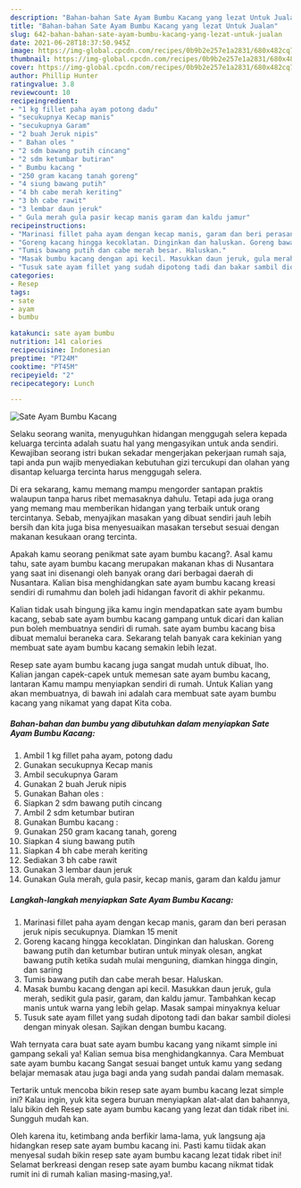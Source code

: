 ```yaml
---
description: "Bahan-bahan Sate Ayam Bumbu Kacang yang lezat Untuk Jualan"
title: "Bahan-bahan Sate Ayam Bumbu Kacang yang lezat Untuk Jualan"
slug: 642-bahan-bahan-sate-ayam-bumbu-kacang-yang-lezat-untuk-jualan
date: 2021-06-28T18:37:50.945Z
image: https://img-global.cpcdn.com/recipes/0b9b2e257e1a2831/680x482cq70/sate-ayam-bumbu-kacang-foto-resep-utama.jpg
thumbnail: https://img-global.cpcdn.com/recipes/0b9b2e257e1a2831/680x482cq70/sate-ayam-bumbu-kacang-foto-resep-utama.jpg
cover: https://img-global.cpcdn.com/recipes/0b9b2e257e1a2831/680x482cq70/sate-ayam-bumbu-kacang-foto-resep-utama.jpg
author: Phillip Hunter
ratingvalue: 3.8
reviewcount: 10
recipeingredient:
- "1 kg fillet paha ayam potong dadu"
- "secukupnya Kecap manis"
- "secukupnya Garam"
- "2 buah Jeruk nipis"
- " Bahan oles "
- "2 sdm bawang putih cincang"
- "2 sdm ketumbar butiran"
- " Bumbu kacang "
- "250 gram kacang tanah goreng"
- "4 siung bawang putih"
- "4 bh cabe merah keriting"
- "3 bh cabe rawit"
- "3 lembar daun jeruk"
- " Gula merah gula pasir kecap manis garam dan kaldu jamur"
recipeinstructions:
- "Marinasi fillet paha ayam dengan kecap manis, garam dan beri perasan jeruk nipis secukupnya. Diamkan 15 menit"
- "Goreng kacang hingga kecoklatan. Dinginkan dan haluskan. Goreng bawang putih dan ketumbar butiran untuk minyak olesan, angkat bawang putih ketika sudah mulai menguning, diamkan hingga dingin, dan saring"
- "Tumis bawang putih dan cabe merah besar. Haluskan."
- "Masak bumbu kacang dengan api kecil. Masukkan daun jeruk, gula merah, sedikit gula pasir, garam, dan kaldu jamur. Tambahkan kecap manis untuk warna yang lebih gelap. Masak sampai minyaknya keluar"
- "Tusuk sate ayam fillet yang sudah dipotong tadi dan bakar sambil diolesi dengan minyak olesan. Sajikan dengan bumbu kacang."
categories:
- Resep
tags:
- sate
- ayam
- bumbu

katakunci: sate ayam bumbu 
nutrition: 141 calories
recipecuisine: Indonesian
preptime: "PT24M"
cooktime: "PT45M"
recipeyield: "2"
recipecategory: Lunch

---
```



![Sate Ayam Bumbu Kacang](https://img-global.cpcdn.com/recipes/0b9b2e257e1a2831/680x482cq70/sate-ayam-bumbu-kacang-foto-resep-utama.jpg)

Selaku seorang wanita, menyuguhkan hidangan menggugah selera kepada keluarga tercinta adalah suatu hal yang mengasyikan untuk anda sendiri. Kewajiban seorang istri bukan sekadar mengerjakan pekerjaan rumah saja, tapi anda pun wajib menyediakan kebutuhan gizi tercukupi dan olahan yang disantap keluarga tercinta harus menggugah selera.

Di era  sekarang, kamu memang mampu mengorder santapan praktis walaupun tanpa harus ribet memasaknya dahulu. Tetapi ada juga orang yang memang mau memberikan hidangan yang terbaik untuk orang tercintanya. Sebab, menyajikan masakan yang dibuat sendiri jauh lebih bersih dan kita juga bisa menyesuaikan masakan tersebut sesuai dengan makanan kesukaan orang tercinta. 



Apakah kamu seorang penikmat sate ayam bumbu kacang?. Asal kamu tahu, sate ayam bumbu kacang merupakan makanan khas di Nusantara yang saat ini disenangi oleh banyak orang dari berbagai daerah di Nusantara. Kalian bisa menghidangkan sate ayam bumbu kacang kreasi sendiri di rumahmu dan boleh jadi hidangan favorit di akhir pekanmu.

Kalian tidak usah bingung jika kamu ingin mendapatkan sate ayam bumbu kacang, sebab sate ayam bumbu kacang gampang untuk dicari dan kalian pun boleh membuatnya sendiri di rumah. sate ayam bumbu kacang bisa dibuat memalui beraneka cara. Sekarang telah banyak cara kekinian yang membuat sate ayam bumbu kacang semakin lebih lezat.

Resep sate ayam bumbu kacang juga sangat mudah untuk dibuat, lho. Kalian jangan capek-capek untuk memesan sate ayam bumbu kacang, lantaran Kamu mampu menyiapkan sendiri di rumah. Untuk Kalian yang akan membuatnya, di bawah ini adalah cara membuat sate ayam bumbu kacang yang nikamat yang dapat Kita coba.

<!--inarticleads1-->

##### Bahan-bahan dan bumbu yang dibutuhkan dalam menyiapkan Sate Ayam Bumbu Kacang:

1. Ambil 1 kg fillet paha ayam, potong dadu
1. Gunakan secukupnya Kecap manis
1. Ambil secukupnya Garam
1. Gunakan 2 buah Jeruk nipis
1. Gunakan  Bahan oles :
1. Siapkan 2 sdm bawang putih cincang
1. Ambil 2 sdm ketumbar butiran
1. Gunakan  Bumbu kacang :
1. Gunakan 250 gram kacang tanah, goreng
1. Siapkan 4 siung bawang putih
1. Siapkan 4 bh cabe merah keriting
1. Sediakan 3 bh cabe rawit
1. Gunakan 3 lembar daun jeruk
1. Gunakan  Gula merah, gula pasir, kecap manis, garam dan kaldu jamur




<!--inarticleads2-->

##### Langkah-langkah menyiapkan Sate Ayam Bumbu Kacang:

1. Marinasi fillet paha ayam dengan kecap manis, garam dan beri perasan jeruk nipis secukupnya. Diamkan 15 menit
1. Goreng kacang hingga kecoklatan. Dinginkan dan haluskan. Goreng bawang putih dan ketumbar butiran untuk minyak olesan, angkat bawang putih ketika sudah mulai menguning, diamkan hingga dingin, dan saring
1. Tumis bawang putih dan cabe merah besar. Haluskan.
1. Masak bumbu kacang dengan api kecil. Masukkan daun jeruk, gula merah, sedikit gula pasir, garam, dan kaldu jamur. Tambahkan kecap manis untuk warna yang lebih gelap. Masak sampai minyaknya keluar
1. Tusuk sate ayam fillet yang sudah dipotong tadi dan bakar sambil diolesi dengan minyak olesan. Sajikan dengan bumbu kacang.




Wah ternyata cara buat sate ayam bumbu kacang yang nikamt simple ini gampang sekali ya! Kalian semua bisa menghidangkannya. Cara Membuat sate ayam bumbu kacang Sangat sesuai banget untuk kamu yang sedang belajar memasak atau juga bagi anda yang sudah pandai dalam memasak.

Tertarik untuk mencoba bikin resep sate ayam bumbu kacang lezat simple ini? Kalau ingin, yuk kita segera buruan menyiapkan alat-alat dan bahannya, lalu bikin deh Resep sate ayam bumbu kacang yang lezat dan tidak ribet ini. Sungguh mudah kan. 

Oleh karena itu, ketimbang anda berfikir lama-lama, yuk langsung aja hidangkan resep sate ayam bumbu kacang ini. Pasti kamu tiidak akan menyesal sudah bikin resep sate ayam bumbu kacang lezat tidak ribet ini! Selamat berkreasi dengan resep sate ayam bumbu kacang nikmat tidak rumit ini di rumah kalian masing-masing,ya!.

